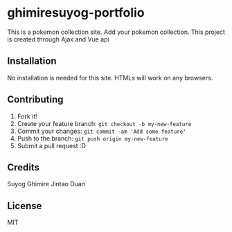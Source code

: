 # ghimiresuyog-portfolio

This is a pokemon collection site. Add your pokemon collection. 
This project is created through Ajax and Vue api

## Installation

No installation is needed for this site. HTMLs will work on any browsers.

## Contributing

1. Fork it!
2. Create your feature branch: `git checkout -b my-new-feature`
3. Commit your changes: `git commit -am 'Add some feature'`
4. Push to the branch: `git push origin my-new-feature`
5. Submit a pull request :D


## Credits

Suyog Ghimire
Jintao Duan


## License

MIT 
